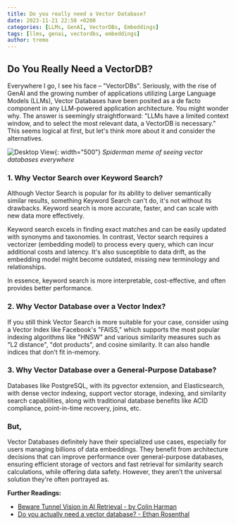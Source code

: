```yaml
---
title: Do you really need a Vector Database?
date: 2023-11-21 22:50 +0200
categories: [LLMs, GenAI, VectorDBs, Embeddings]
tags: [llms, genai, vectordbs, embeddings]
author: tremo
---
```


## Do You Really Need a VectorDB?

Everywhere I go, I see his face – "VectorDBs". Seriously, with the rise of GenAI and the growing number of applications utilizing Large Language Models (LLMs), Vector Databases have been posited as a de facto component in any LLM-powered application architecture. You might wonder why. The answer is seemingly straightforward: "LLMs have a limited context window, and to select the most relevant data, a VectorDB is necessary." This seems logical at first, but let's think more about it and consider the alternatives.

![Desktop View](/assets/img/posts/2023-11-21-vector-database/VectorDBs-meme.jpg){: width="500"}
_Spiderman meme of seeing vector databases everywhere_

### 1. Why Vector Search over Keyword Search?

Although Vector Search is popular for its ability to deliver semantically similar results, something Keyword Search can't do, it's not without its drawbacks. Keyword search is more accurate, faster, and can scale with new data more effectively.

Keyword search excels in finding exact matches and can be easily updated with synonyms and taxonomies. In contrast, Vector search requires a vectorizer (embedding model) to process every query, which can incur additional costs and latency. It's also susceptible to data drift, as the embedding model might become outdated, missing new terminology and relationships.

In essence, keyword search is more interpretable, cost-effective, and often provides better performance.

### 2. Why Vector Database over a Vector Index?

If you still think Vector Search is more suitable for your case, consider using a Vector Index like Facebook's "FAISS," which supports the most popular indexing algorithms like "HNSW" and various similarity measures such as "L2 distance", "dot products", and cosine similarity. It can also handle indices that don’t fit in-memory.

### 3. Why Vector Database over a General-Purpose Database?

Databases like PostgreSQL, with its pgvector extension, and Elasticsearch, with dense vector indexing, support vector storage, indexing, and similarity search capabilities, along with traditional database benefits like ACID compliance, point-in-time recovery, joins, etc.

### But,
Vector Databases definitely have their specialized use cases, especially for users managing billions of data embeddings. They benefit from architecture decisions that can improve performance over general-purpose databases, ensuring efficient storage of vectors and fast retrieval for similarity search calculations, while offering data safety. However, they aren’t the universal solution they're often portrayed as.

**Further Readings:**

- [Beware Tunnel Vision in AI Retrieval - by Colin Harman](https://colinharman.substack.com/p/beware-tunnel-vision-in-ai-retrieval)
- [Do you actually need a vector database? - Ethan Rosenthal](https://www.ethanrosenthal.com/2023/04/10/nn-vs-ann/)
